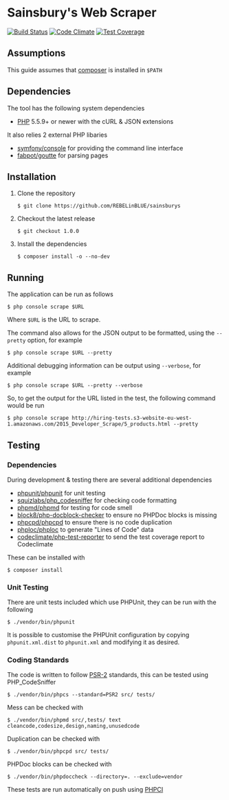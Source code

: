 # Sainsbury's Web Scraper

[![Build Status](http://ci.rebelinblue.com/build-status/image/4?branch=master&style=flat&label=PHPCI)](http://ci.rebelinblue.com/build-status/view/4?branch=master)
[![Code Climate](https://codeclimate.com/github/REBELinBLUE/sainsburys/badges/gpa.svg)](https://codeclimate.com/github/REBELinBLUE/sainsburys)
[![Test Coverage](https://codeclimate.com/github/REBELinBLUE/sainsburys/badges/coverage.svg)](https://codeclimate.com/github/REBELinBLUE/sainsburys/coverage)

## Assumptions

This guide assumes that [composer](https://getcomposer.org/) is installed in `$PATH`

## Dependencies

The tool has the following system dependencies

 * [PHP](http://www.php.net) 5.5.9+ or newer with the cURL & JSON extensions
 
It also relies 2 external PHP libaries

 * [symfony/console](https://github.com/symfony/console) for providing the command line interface
 * [fabpot/goutte](https://github.com/FriendsOfPHP/Goutte) for parsing pages

## Installation


1. Clone the repository

    ```shell
    $ git clone https://github.com/REBELinBLUE/sainsburys
    ```

2. Checkout the latest release

    ```shell
    $ git checkout 1.0.0
    ```

3. Install the dependencies

    ```shell
    $ composer install -o --no-dev
    ```

## Running

The application can be run as follows

    $ php console scrape $URL
    
Where `$URL` is the URL to scrape.

The command also allows for the JSON output to be formatted, using the `--pretty` option, for example

	$ php console scrape $URL --pretty
	
Additional debugging information can be output using `--verbose`, for example

	$ php console scrape $URL --pretty --verbose
	
So, to get the output for the URL listed in the test, the following command would be run

	$ php console scrape http://hiring-tests.s3-website-eu-west-1.amazonaws.com/2015_Developer_Scrape/5_products.html --pretty


## Testing

### Dependencies

During development & testing there are several additional dependencies

 * [phpunit/phpunit](https://github.com/sebastianbergmann/phpunit) for unit testing
 * [squizlabs/php_codesniffer](https://github.com/squizlabs/php_codesniffer) for checking code formatting
 * [phpmd/phpmd](https://github.com/phpmd/phpmd) for testing for code smell
 * [block8/php-docblock-checker](https://github.com/block8/php-docblock-checker) to ensure no PHPDoc blocks is missing 
 * [phpcpd/phpcpd](https://github.com/sebastianbergmann/phpcpd) to ensure there is no code duplication
 * [phploc/phploc](https://github.com/sebastianbergmann/phploc) to generate "Lines of Code" data
 * [codeclimate/php-test-reporter](https://github.com/codeclimate/php-test-reporter) to send the test coverage report to Codeclimate

These can be installed with

    $ composer install

### Unit Testing

There are unit tests included which use PHPUnit, they can be run with the following

    $ ./vendor/bin/phpunit

It is possible to customise the PHPUnit configuration by copying `phpunit.xml.dist` to `phpunit.xml` and modifying it as desired.

### Coding Standards

The code is written to follow [PSR-2](https://github.com/php-fig/fig-standards/blob/master/accepted/PSR-2-coding-style-guide.md) standards, this can be tested using PHP_CodeSniffer

    $ ./vendor/bin/phpcs --standard=PSR2 src/ tests/

Mess can be checked with

    $ ./vendor/bin/phpmd src/,tests/ text cleancode,codesize,design,naming,unusedcode

Duplication can be checked with

    $ ./vendor/bin/phpcpd src/ tests/

PHPDoc blocks can be checked with

    $ ./vendor/bin/phpdoccheck --directory=. --exclude=vendor

These tests are run automatically on push using [PHPCI](http://phptesting.org)